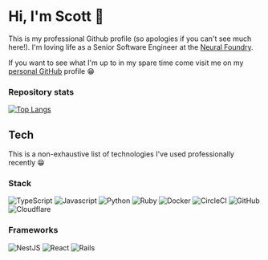 # Hi, I'm Scott 👋
This is my professional Github profile (so apologies if you can't see much here!). I'm loving life as a Senior Software Engineer at the [Neural Foundry](https://www.neuralfoundry.co.uk/).

If you want to see what I'm up to in my spare time come visit me on my [personal GitHub](https://github.com/adamsuk) profile 😁

### Repository stats
[![Top Langs](https://github-readme-stats.vercel.app/api/top-langs/?username=sra405&layout=compact&count_private=true)](https://github.com/anuraghazra/github-readme-stats)

## Tech

This is a non-exhaustive list of technologies I've used professionally recently 😁

### Stack

![TypeScript](https://img.shields.io/badge/TypeScript-3178C6?style=for-the-badge&logo=typescript&logoColor=white)
![Javascript](https://img.shields.io/badge/javascript%20-%2314354C.svg?&style=for-the-badge&logo=javascript&logoColor=white)
![Python](https://img.shields.io/badge/Python-3776AB.svg?style=for-the-badge&logo=python&logoColor=white)
![Ruby](https://img.shields.io/badge/ruby-%23CC342D.svg?style=for-the-badge&logo=ruby&logoColor=white)
![Docker](https://img.shields.io/badge/docker%20-%230db7ed.svg?&style=for-the-badge&logo=docker&logoColor=white)
![CircleCI](https://img.shields.io/badge/circleci%20-%2314354C.svg?&style=for-the-badge&logo=circleci&logoColor=white)
![GitHub](https://img.shields.io/badge/github-%23121011.svg?style=for-the-badge&logo=github&logoColor=white)
![Cloudflare](https://img.shields.io/badge/Cloudflare-F38020?style=for-the-badge&logo=Cloudflare&logoColor=white)

### Frameworks

![NestJS](https://img.shields.io/badge/nestjs-%23E0234E.svg?style=for-the-badge&logo=nestjs&logoColor=white)
![React](https://img.shields.io/badge/react-%2320232a.svg?style=for-the-badge&logo=react&logoColor=%2361DAFB)
![Rails](https://img.shields.io/badge/rails-%23CC0000.svg?style=for-the-badge&logo=ruby-on-rails&logoColor=white)
